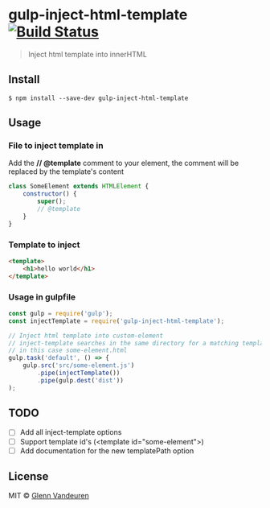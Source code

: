 # gulp-inject-html-template [![Build Status](https://travis-ci.org/vandeurenglenn/gulp-inject-html-template.svg?branch=master)](https://travis-ci.org/vandeurenglenn/gulp-inject-html-template)

> Inject html template into innerHTML


## Install

```
$ npm install --save-dev gulp-inject-html-template
```


## Usage

### File to inject template in
Add the **// @template** comment to your element, the comment will be replaced by the template's content
```js
class SomeElement extends HTMLElement {
	constructor() {
		super();
		// @template
	}
}
```

### Template to inject
```html
<template>
	<h1>hello world</h1>
</template>
```

### Usage in gulpfile
```js
const gulp = require('gulp');
const injectTemplate = require('gulp-inject-html-template');

// Inject html template into custom-element
// inject-template searches in the same directory for a matching template.html file
// in this case some-element.html
gulp.task('default', () => {
	gulp.src('src/some-element.js')
		.pipe(injectTemplate())
		.pipe(gulp.dest('dist'))
);
```

## TODO
- [ ] Add all inject-template options
- [ ] Support template id's (&lt;template id="some-element"&gt;)
- [ ] Add documentation for the new templatePath option

## License

MIT © [Glenn Vandeuren](https://github.com/vandeurenglenn)
